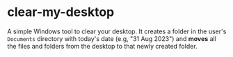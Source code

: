 # clear-my-desktop

A simple Windows tool to clear your desktop. It creates a folder in the user's `Documents` directory with today's date (e.g, "31 Aug 2023") and **moves** all the files and folders from the desktop to that newly created folder.
